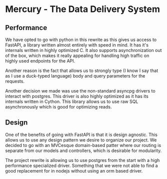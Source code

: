 # Mercury - The Data Delivery System

## Performance

We have opted to go with python in this rewrite as this gives us access to FastAPI, 
a library written almost entirely with speed in mind. It has it's internals written 
in highly optimized C. It also supports asynchronization out of the box, which makes 
it really appealing for handling high traffic on highly used endpoints for the API.

Another reason is the fact that allows us to strongly type (I know I say that as I 
use a duck-typed language) body and query parameters for the requests. 

Another decision we made was use the non-standard asyncpg drivers to interact 
with postgres. This driver is also highly optimized as it has its internals written in 
Cython. This library allows us to use raw SQL asynchronously which is good for 
optimizing reads. 

## Design

One of the benefits of going with FastAPI is that it is design agnostic. This allows us
to use any design pattern we desire to organize our project. We decided to go with 
an MVCesque domain-based patter where our routing is separate from our models and 
controllers, which is desirable for modularity.

The project rewrite is allowing us to use postgres from the start with a high 
performance specialized driver. Something that we were not able to find a good 
replacement for in nodejs without using an orm based driver.
